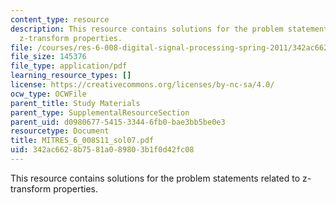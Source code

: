 ```yaml
---
content_type: resource
description: This resource contains solutions for the problem statements related to
  z-transform properties.
file: /courses/res-6-008-digital-signal-processing-spring-2011/342ac6628b7581a089803b1f0d42fc08_MITRES_6_008S11_sol07.pdf
file_size: 145376
file_type: application/pdf
learning_resource_types: []
license: https://creativecommons.org/licenses/by-nc-sa/4.0/
ocw_type: OCWFile
parent_title: Study Materials
parent_type: SupplementalResourceSection
parent_uid: d0980677-5415-3344-6fb0-bae3bb5be0e3
resourcetype: Document
title: MITRES_6_008S11_sol07.pdf
uid: 342ac662-8b75-81a0-8980-3b1f0d42fc08
---
```

This resource contains solutions for the problem statements related to z-transform properties.